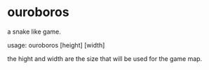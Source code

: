 # ouroboros
a snake like game.

usage: ouroboros [height] [width]

the hight and width are the size that will be used for the game map.

